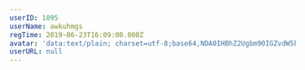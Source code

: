```yaml
---
userID: 1895
userName: awkuhmgs
regTime: 2019-06-23T16:09:00.000Z
avatar: 'data:text/plain; charset=utf-8;base64,NDA0IHBhZ2Ugbm90IGZvdW5kCg=='
userURL: null
---
```



